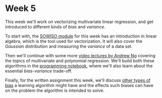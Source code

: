 
# Week 5

This week we'll work on vectorizing multivariate linear regression, and get
introduced to different kinds of *bias* and *variance*.

To start with, the [SOWISO module](/week5/linear-algebra) for this week has an
introduction in linear algebra, which is the tool used for vectorization. It
will also cover the *Gaussian* distribution and measuring the *variance* of a
data set.

Then we'll continue with some more [video lectures by Andrew Ng](/week5/multivariate-regression)
covering the topics of multivariate and polynomial regression. We'll build both
these algorithms in the [programming notebook](/week5/polynomial-regression),
where we'll also learn about the essential *bias-variance* trade-off.

Finally, for the written assignment this week, we'll discuss
[other types of bias](/week5/algorithmic-bias/) a learning algorithm might have
and the effects such biases can have on the problem the algorithm is intended
to solve.

